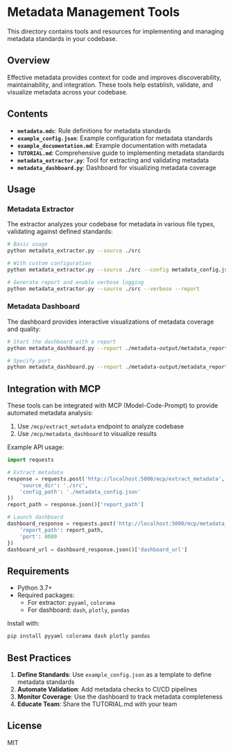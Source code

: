 # Metadata Management Tools

This directory contains tools and resources for implementing and managing metadata standards in your codebase.

## Overview

Effective metadata provides context for code and improves discoverability, maintainability, and integration. These tools help establish, validate, and visualize metadata across your codebase.

## Contents

- **`metadata.mdc`**: Rule definitions for metadata standards
- **`example_config.json`**: Example configuration for metadata standards
- **`example_documentation.md`**: Example documentation with metadata
- **`TUTORIAL.md`**: Comprehensive guide to implementing metadata standards
- **`metadata_extractor.py`**: Tool for extracting and validating metadata
- **`metadata_dashboard.py`**: Dashboard for visualizing metadata coverage

## Usage

### Metadata Extractor

The extractor analyzes your codebase for metadata in various file types, validating against defined standards:

```bash
# Basic usage
python metadata_extractor.py --source ./src

# With custom configuration
python metadata_extractor.py --source ./src --config metadata_config.json --report

# Generate report and enable verbose logging
python metadata_extractor.py --source ./src --verbose --report
```

### Metadata Dashboard

The dashboard provides interactive visualizations of metadata coverage and quality:

```bash
# Start the dashboard with a report
python metadata_dashboard.py --report ./metadata-output/metadata_report_20231125_120000.json

# Specify port
python metadata_dashboard.py --report ./metadata-output/metadata_report_20231125_120000.json --port 8080
```

## Integration with MCP

These tools can be integrated with MCP (Model-Code-Prompt) to provide automated metadata analysis:

1. Use `/mcp/extract_metadata` endpoint to analyze codebase
2. Use `/mcp/metadata_dashboard` to visualize results

Example API usage:

```python
import requests

# Extract metadata
response = requests.post('http://localhost:5000/mcp/extract_metadata', json={
    'source_dir': './src',
    'config_path': './metadata_config.json'
})
report_path = response.json()['report_path']

# Launch dashboard
dashboard_response = requests.post('http://localhost:5000/mcp/metadata_dashboard', json={
    'report_path': report_path,
    'port': 8080
})
dashboard_url = dashboard_response.json()['dashboard_url']
```

## Requirements

- Python 3.7+
- Required packages:
  - For extractor: `pyyaml`, `colorama`
  - For dashboard: `dash`, `plotly`, `pandas`

Install with:

```bash
pip install pyyaml colorama dash plotly pandas
```

## Best Practices

1. **Define Standards**: Use `example_config.json` as a template to define metadata standards
2. **Automate Validation**: Add metadata checks to CI/CD pipelines
3. **Monitor Coverage**: Use the dashboard to track metadata completeness
4. **Educate Team**: Share the TUTORIAL.md with your team

## License

MIT
